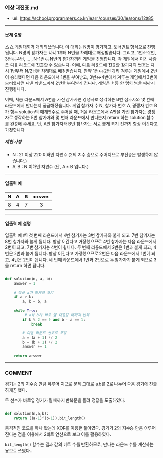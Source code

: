 ### 예상 대진표.md

 - url: https://school.programmers.co.kr/learn/courses/30/lessons/12985
 
 --------
 
#### 문제 설명
△△ 게임대회가 개최되었습니다. 이 대회는 N명이 참가하고, 토너먼트 형식으로 진행됩니다. N명의 참가자는 각각 1부터 N번을 차례대로 배정받습니다. 그리고, 1번↔2번, 3번↔4번, ... , N-1번↔N번의 참가자끼리 게임을 진행합니다. 각 게임에서 이긴 사람은 다음 라운드에 진출할 수 있습니다. 이때, 다음 라운드에 진출할 참가자의 번호는 다시 1번부터 N/2번을 차례대로 배정받습니다. 만약 1번↔2번 끼리 겨루는 게임에서 2번이 승리했다면 다음 라운드에서 1번을 부여받고, 3번↔4번에서 겨루는 게임에서 3번이 승리했다면 다음 라운드에서 2번을 부여받게 됩니다. 게임은 최종 한 명이 남을 때까지 진행됩니다.

이때, 처음 라운드에서 A번을 가진 참가자는 경쟁자로 생각하는 B번 참가자와 몇 번째 라운드에서 만나는지 궁금해졌습니다. 게임 참가자 수 N, 참가자 번호 A, 경쟁자 번호 B가 함수 solution의 매개변수로 주어질 때, 처음 라운드에서 A번을 가진 참가자는 경쟁자로 생각하는 B번 참가자와 몇 번째 라운드에서 만나는지 return 하는 solution 함수를 완성해 주세요. 단, A번 참가자와 B번 참가자는 서로 붙게 되기 전까지 항상 이긴다고 가정합니다.


##### 제한 사항
 - N : 21 이상 220 이하인 자연수 (2의 지수 승으로 주어지므로 부전승은 발생하지 않습니다.)
 - A, B : N 이하인 자연수 (단, A ≠ B 입니다.)

--------
 
#### 입출력 예
|N|A|B|answer|
|:---:|:---:|:---:|:---:|
|8|4|7|3|
 
--------

#### 입출력 예 설명
입출력 예 #1
첫 번째 라운드에서 4번 참가자는 3번 참가자와 붙게 되고, 7번 참가자는 8번 참가자와 붙게 됩니다. 항상 이긴다고 가정했으므로 4번 참가자는 다음 라운드에서 2번이 되고, 7번 참가자는 4번이 됩니다. 두 번째 라운드에서 2번은 1번과 붙게 되고, 4번은 3번과 붙게 됩니다. 항상 이긴다고 가정했으므로 2번은 다음 라운드에서 1번이 되고, 4번은 2번이 됩니다. 세 번째 라운드에서 1번과 2번으로 두 참가자가 붙게 되므로 3을 return 하면 됩니다.


```python

def solution(n, a, b):
    answer = 1
    
    # 항상 a가 작게끔 하기
    if a > b:
        a, b = b, a  
    
    while True:
         # a와 b가 바로 옆 대결일 때까지 반복
        if b % 2 == 0 and b - a == 1: 
            break
        
        # 다음 라운드 번호로 조정
        a = (a + 1) // 2 
        b = (b + 1) // 2 
        answer += 1  
    
    return answer


```

------
### COMMENT
경기는 2의 지수승 만큼 이루어 지므로 문제 그대로 a,b를 2로 나누어 다음 경기에 진출하게끔 했다.

두 선수가 바로옆 경기가 될때까지 반복문을 돌려 정답을 도출하였다.


```python

def solution(n,a,b):
    return ((a-1)^(b-1)).bit_length()


```

충격적인 코드를 하나 봤는데 XOR를 이용한 풀이였다. 경기가 2의 지수승 만큼 이루어진다는 점을 이용해서 2비트 연산으로 보고 이를 활용하였다.

`bit_length()` 함수는 결과 값의 비트 수를 반환하므로, 만나는 라운드 수를 계산하는 용으로 쓰였다..

